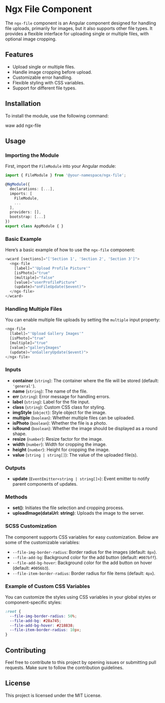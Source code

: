 # Ngx File Component

The `ngx-file` component is an Angular component designed for handling file uploads, primarily for images, but it also supports other file types. It provides a flexible interface for uploading single or multiple files, with optional image cropping.

## Features

- Upload single or multiple files.
- Handle image cropping before upload.
- Customizable error handling.
- Flexible styling with CSS variables.
- Support for different file types.

## Installation

To install the module, use the following command:

waw add ngx-file

## Usage

### Importing the Module

First, import the `FileModule` into your Angular module:
```Typescript
import { FileModule } from '@your-namespace/ngx-file';

@NgModule({
  declarations: [...],
  imports: [
    FileModule,
    ...
  ],
  providers: [],
  bootstrap: [...]
})
export class AppModule { }
```
### Basic Example

Here’s a basic example of how to use the `ngx-file` component:
```Typescript
<wcard [sections]="['Section 1', 'Section 2', 'Section 3']">
  <ngx-file
    [label]="'Upload Profile Picture'"
    [isPhoto]="true"
    [multiple]="false"
    [value]="userProfilePicture"
    (update)="onFileUpdate($event)">
  </ngx-file>
</wcard>
```
### Handling Multiple Files

You can enable multiple file uploads by setting the `multiple` input property:
```Typescript
<ngx-file
  [label]="'Upload Gallery Images'"
  [isPhoto]="true"
  [multiple]="true"
  [value]="galleryImages"
  (update)="onGalleryUpdate($event)">
</ngx-file>
```
### Inputs

- **container** (`string`): The container where the file will be stored (default: `'general'`).
- **name** (`string`): The name of the file.
- **err** (`string`): Error message for handling errors.
- **label** (`string`): Label for the file input.
- **class** (`string`): Custom CSS class for styling.
- **imgStyle** (`object`): Style object for the image.
- **multiple** (`boolean`): Whether multiple files can be uploaded.
- **isPhoto** (`boolean`): Whether the file is a photo.
- **isRound** (`boolean`): Whether the image should be displayed as a round shape.
- **resize** (`number`): Resize factor for the image.
- **width** (`number`): Width for cropping the image.
- **height** (`number`): Height for cropping the image.
- **value** (`string | string[]`): The value of the uploaded file(s).

### Outputs

- **update** (`EventEmitter<string | string[]>`): Event emitter to notify parent components of updates.

### Methods

- **set()**: Initiates the file selection and cropping process.
- **uploadImage(dataUrl: string)**: Uploads the image to the server.

### SCSS Customization

The component supports CSS variables for easy customization. Below are some of the customizable variables:

- `--file-img-border-radius`: Border radius for the images (default: `8px`).
- `--file-add-bg`: Background color for the add button (default: `#007bff`).
- `--file-add-bg-hover`: Background color for the add button on hover (default: `#0056b3`).
- `--file-item-border-radius`: Border radius for file items (default: `4px`).

### Example of Custom CSS Variables

You can customize the styles using CSS variables in your global styles or component-specific styles:
```scss
:root {
  --file-img-border-radius: 50%;
  --file-add-bg: #28a745;
  --file-add-bg-hover: #218838;
  --file-item-border-radius: 10px;
}
```
## Contributing

Feel free to contribute to this project by opening issues or submitting pull requests. Make sure to follow the contribution guidelines.

## License

This project is licensed under the MIT License.
